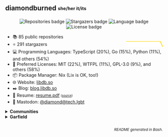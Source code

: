 ## diamondburned <sub><sup>she/her it/its</sup></sub>

<p align="center">
<img alt="Repositories badge" src="https://img.shields.io/badge/Public%20Repositories-85-%23248eb7" />
<img alt="Stargazers badge" src="https://img.shields.io/badge/Stargazers-291-%23bf5d2f" />
    <img alt="Language badge" src="https://img.shields.io/badge/Favorite%20Language-TypeScript-%23e05d44" />
    <img alt="License badge" src="https://img.shields.io/badge/Favorite%20License-MIT-%23f1e05a" />
</p>

- 📚️ 85 public repositories
- ⭐️ 291 stargazers <img align="right" alt="Stars graph" src="sparklines/stargazers.svg" height="18px" />
- 💻️ Programming Languages: TypeScript
 (20%), Go
 (15%), Python
 (11%), and others (54%)
- 📃️ Preferred Licenses: MIT
 (22%), WTFPL
 (11%), GPL-3.0
 (9%), and others (58%)
- 📦️ Package Manager: Nix (Lix is OK, too!)
- 🌐️ Website: [libdb.so](https://libdb.so/)
- ✒️ Blog: [blog.libdb.so](https://blog.libdb.so/)
- 💼 Resume: [resume.pdf](https://github.com/diamondburned/resume/blob/main/resume.pdf)
  <sub><sup>([source](https://github.com/diamondburned/resume/blob/main/resume.json))</sup></sub>
- 🐘 Mastodon: [@diamond@tech.lgbt](https://tech.lgbt/@diamond)

<details>
<summary><b>Communities</b></summary>
<br>

I hang out in the following places:

| Platform | Name |
| --- | --- |
| **Matrix** | [#nixhub-home:matrix.org](https://matrix.to/#/#nixhub-home:matrix.org) |
| **Discord** | [nixhub](https://discord.gg/hnzYamS) |
| **Mastodon** | [@diamond@tech.lgbt](https://tech.lgbt/@diamond) |


</details>



<details>
<summary><b>Garfield</b></summary>

![garfield](static/garfield.png)

I don't know what you expected.
</details>

<h6 align="right">
<sub>README generated in Bash.</sub>
</h6>
